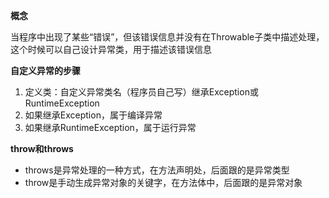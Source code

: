 ﻿**概念**

当程序中出现了某些“错误”，但该错误信息并没有在Throwable子类中描述处理，这个时候可以自己设计异常类，用于描述该错误信息

**自定义异常的步骤**

1. 定义类：自定义异常类名（程序员自己写）继承Exception或RuntimeException
2. 如果继承Exception，属于编译异常
3. 如果继承RuntimeException，属于运行异常

**throw和throws**

- throws是异常处理的一种方式，在方法声明处，后面跟的是异常类型
- throw是手动生成异常对象的关键字，在方法体中，后面跟的是异常对象
